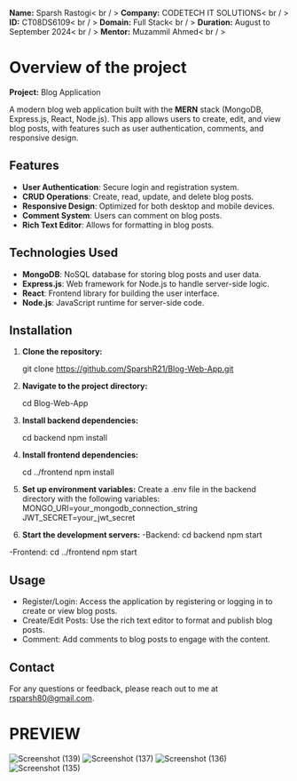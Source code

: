 **Name:** Sparsh Rastogi< br / >
**Company:** CODETECH IT SOLUTIONS< br / >
**ID:** CT08DS6109< br / >
**Domain:** Full Stack< br / >
**Duration:** August to September 2024< br / >
**Mentor:** Muzammil Ahmed< br / >

# Overview of the project

**Project:** Blog Application

A modern blog web application built with the **MERN** stack (MongoDB, Express.js, React, Node.js). This app allows users to create, edit, and view blog posts, with features such as user authentication, comments, and responsive design.

## Features

- **User Authentication**: Secure login and registration system.
- **CRUD Operations**: Create, read, update, and delete blog posts.
- **Responsive Design**: Optimized for both desktop and mobile devices.
- **Comment System**: Users can comment on blog posts.
- **Rich Text Editor**: Allows for formatting in blog posts.

## Technologies Used

- **MongoDB**: NoSQL database for storing blog posts and user data.
- **Express.js**: Web framework for Node.js to handle server-side logic.
- **React**: Frontend library for building the user interface.
- **Node.js**: JavaScript runtime for server-side code.

## Installation

1. **Clone the repository:**
   
   git clone https://github.com/SparshR21/Blog-Web-App.git
   
2. **Navigate to the project directory:**

   cd Blog-Web-App

3. **Install backend dependencies:**

   cd backend
   npm install

4. **Install frontend dependencies:**

   cd ../frontend
   npm install

5. **Set up environment variables:**
   Create a .env file in the backend directory with the following variables:
   MONGO_URI=your_mongodb_connection_string
   JWT_SECRET=your_jwt_secret

6. **Start the development servers:**
   -Backend:
     cd backend
     npm start
   
  -Frontend:
     cd ../frontend
     npm start

## Usage
- Register/Login: Access the application by registering or logging in to create or view blog posts.
- Create/Edit Posts: Use the rich text editor to format and publish blog posts.
- Comment: Add comments to blog posts to engage with the content.

## Contact
For any questions or feedback, please reach out to me at rsparsh80@gmail.com.

# PREVIEW

![Screenshot (139)](https://github.com/user-attachments/assets/9239cc82-b41d-4922-856f-9976f022acd5)
![Screenshot (137)](https://github.com/user-attachments/assets/9c71c222-baf5-44d3-a86a-39007e8ad61f)
![Screenshot (136)](https://github.com/user-attachments/assets/0c9335d7-c492-47c1-a348-c0721b60aa47)
![Screenshot (135)](https://github.com/user-attachments/assets/29c65f57-04bd-419c-b594-d61c58cea973)


